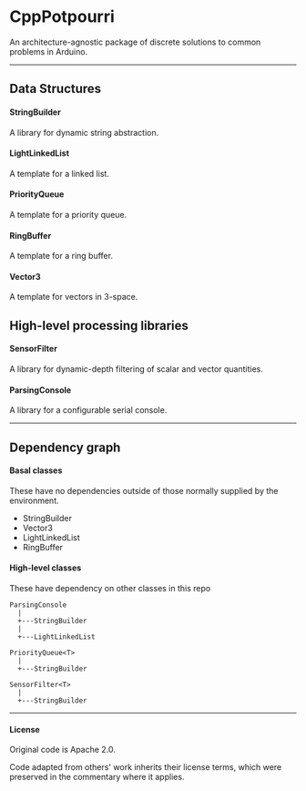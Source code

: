 # CppPotpourri

An architecture-agnostic package of discrete solutions to common problems in Arduino.

----------------------

## Data Structures

#### StringBuilder

A library for dynamic string abstraction.

#### LightLinkedList

A template for a linked list.

#### PriorityQueue

A template for a priority queue.

#### RingBuffer

A template for a ring buffer.

#### Vector3

A template for vectors in 3-space.


## High-level processing libraries

#### SensorFilter

A library for dynamic-depth filtering of scalar and vector quantities.

#### ParsingConsole

A library for a configurable serial console.

----------------------

## Dependency graph

#### Basal classes

These have no dependencies outside of those normally supplied by the environment.

  * StringBuilder
  * Vector3<T>
  * LightLinkedList<T>
  * RingBuffer<T>

#### High-level classes

These have dependency on other classes in this repo

    ParsingConsole
      |
      +---StringBuilder
      |
      +---LightLinkedList

    PriorityQueue<T>
      |
      +---StringBuilder

    SensorFilter<T>
      |
      +---StringBuilder

----------------------

#### License

Original code is Apache 2.0.

Code adapted from others' work inherits their license terms, which were preserved in the commentary where it applies.
